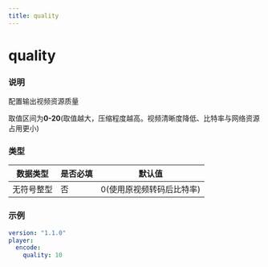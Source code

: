 ```yaml
---
title: quality
---
```


quality
===

### 说明
配置输出视频资源质量

取值区间为**0-20**(取值越大，压缩程度越高。视频清晰度降低、比特率与网络资源占用更小)

### 类型
| 数据类型 | 是否必填 | 默认值 |
|---|---|---|
|  无符号整型 | 否 | 0(使用原视频转码后比特率) |

### 示例
```yaml {4}
version: "1.1.0"
player:
  encode:
    quality: 10
```

